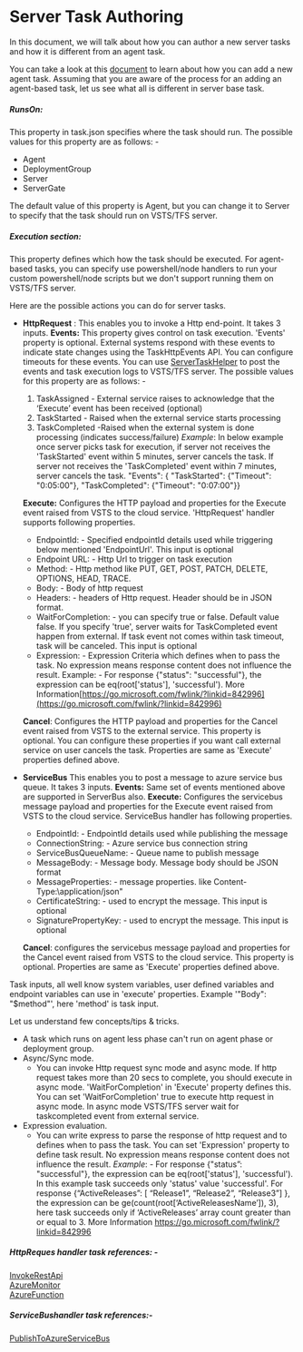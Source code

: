 # Server Task Authoring

In this document, we will talk about how you can author a new server tasks and how it is different from an agent task.

You can take a look at this [document](https://docs.microsoft.com/en-us/vsts/extend/develop/add-build-task) to learn about how you can add a new agent task. Assuming that you are aware of the process for an adding an agent-based task, let us see what all is different in server base task.

##### RunsOn:
This property in task.json specifies where the task should run. The possible values for this property are as follows: -

- Agent
- DeploymentGroup
- Server
- ServerGate

The default value of this property is Agent, but you can change it to Server to specify that the task should run on VSTS/TFS server.

##### Execution section:
This property defines which how the task should be executed. For agent-based tasks, you can specify use powershell/node handlers to run your custom powershell/node scripts but we don&#39;t support running them on VSTS/TFS server.

Here are the possible actions you can do for server tasks.

- **HttpRequest** :
This enables you to invoke a Http end-point. It takes 3 inputs.
    **Events:** This property gives control on task execution. &#39;Events&#39; property is optional. External systems respond with these events to indicate state changes using the TaskHttpEvents API.  You can configure timeouts for these events. You can use [ServerTaskHelper](https://github.com/Microsoft/vsts-rm-extensions/tree/master/ServerTaskHelper) to post the events and task execution logs to VSTS/TFS server. The possible values for this property are as follows: -
    1.  TaskAssigned - External service raises to acknowledge that the ‘Execute’ event has been received (optional)
    2.  TaskStarted - Raised when the external service starts processing
    3.  TaskCompleted -Raised when the external system is done processing (indicates success/failure)
         *Example*:  In below example once server picks task for execution, if server not receives the &#39;TaskStarted&#39; event within 5 minutes, server cancels the task. If server not receives the &#39;TaskCompleted&#39; event within 7 minutes, server cancels the task.
&quot;Events&quot;: { &quot;TaskStarted&quot;: {&quot;Timeout&quot;: &quot;0:05:00&quot;}, &quot;TaskCompleted&quot;: {&quot;Timeout&quot;: &quot;0:07:00&quot;}}

    **Execute:** Configures the HTTP payload and properties for the Execute event raised from VSTS to the cloud service.  'HttpRequest' handler supports following properties.
    - EndpointId: - Specified endpointId details used while triggering below mentioned &#39;EndpointUrl&#39;. This input is optional
    - Endpoint URL: - Http Url to trigger on task execution
    - Method: - Http method like PUT, GET, POST, PATCH, DELETE, OPTIONS, HEAD, TRACE.
    - Body: - Body of http request
    - Headers: - headers of Http request. Header should be in JSON format.
    - WaitForCompletion: -  you can specify true or false. Default value false. If you specify &#39;true&#39;, server waits for TaskCompleted event happen from external. If task event not comes within task timeout, task will be canceled. This input is optional
    - Expression: - Expression Criteria which defines when to pass the task. No expression means response content does not influence the result. Example: - For response {&quot;status&quot;: &quot;successful&quot;}, the expression can be eq(root[&#39;status&#39;], &#39;successful&#39;). More Information[https://go.microsoft.com/fwlink/?linkid=842996](https://go.microsoft.com/fwlink/?linkid=842996)

    **Cancel**: Configures the HTTP payload and properties for the Cancel event raised from VSTS to the external service. This property is optional.  You can configure these properties if you want call external service on user cancels the task. Properties are same as 'Execute' properties defined above.

- **ServiceBus**
This enables you to post a message to azure service bus queue. It takes 3 inputs.
    **Events:** Same set of events mentioned above are supported in ServerBus also.
    **Execute:** Configures the servicebus message payload and properties for the Execute event raised from VSTS to the cloud service. ServiceBus handler has following properties.
    - EndpointId: - EndpointId details used while publishing the message
    - ConnectionString: - Azure service bus connection string
    - ServiceBusQueueName: - Queue name to publish message
    - MessageBody: - Message body. Message body should be JSON format
    - MessageProperties: - message properties. like Content-Type:\application/json&quot;
    - CertificateString: -  used to encrypt the message. This input is optional
    - SignaturePropertyKey: - used to encrypt the message. This input is optional
  
    **Cancel**:  configures the servicebus message payload and properties for the Cancel event raised from VSTS to the cloud service. This property is optional. Properties are same as 'Execute' properties defined above.

Task inputs, all well know system variables, user defined variables and endpoint variables can use in 'execute' properties. Example '"Body": "$method"', here 'method' is task input.
     
Let us understand few concepts/tips &amp; tricks.

- A task which runs on agent less phase can&#39;t run on agent phase or deployment group.
- Async/Sync mode.
  - You can invoke Http request sync mode and async mode. If http request takes more than 20 secs to complete, you should execute in async mode. &#39;WaitForCompletion&#39; in &#39;Execute&#39; property defines this. You can set &#39;WaitForCompletion&#39; true to execute http request in async mode. In async mode VSTS/TFS server wait for taskcompleted event from external service.
- Expression evaluation.
  - You can write express to parse the response of http request and to defines when to pass the task. You can set &#39;Expression&#39; property to define task result. No expression means response content does not influence the result.
     *Example*: - For response {"status”: "successful"}, the expression can be eq(root['status'], 'successful'). In this example task succeeds only 'status' value 'successful'.  For response {“ActiveReleases”: [ “Release1”, “Release2”, “Release3”] }, the expression can be  ge(count(root[‘ActiveReleasesName’]), 3), here task succeeds only if ‘ActiveReleases’ array count greater than or equal to 3. More Information https://go.microsoft.com/fwlink/?linkid=842996

##### HttpReques handler task references: -
  [InvokeRestApi](https://github.com/Microsoft/vsts-tasks/blob/master/Tasks/InvokeRestApi/task.json)  
  [AzureMonitor](https://github.com/Microsoft/vsts-tasks/blob/master/Tasks/AzureMonitor/task.json)  
  [AzureFunction](https://github.com/Microsoft/vsts-tasks/blob/master/Tasks/AzureFunction/task.json)

##### ServiceBushandler task references:-
  [PublishToAzureServiceBus](https://github.com/Microsoft/vsts-tasks/blob/master/Tasks/PublishToAzureServiceBus/task.json)